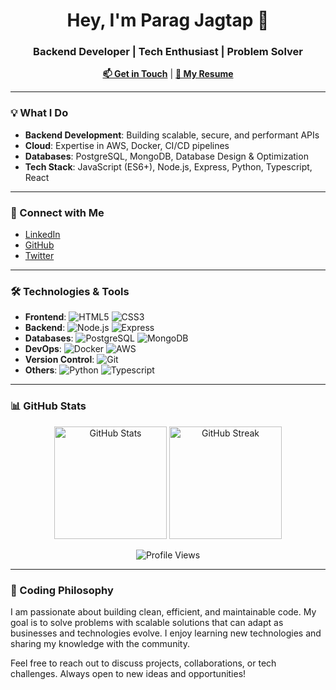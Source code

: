 <h1 align="center">Hey, I'm Parag Jagtap 👋</h1>
<h3 align="center">Backend Developer | Tech Enthusiast | Problem Solver</h3>

<p align="center">
  <a href="mailto:paragjagtap08@gmail.com"><strong>📫 Get in Touch</strong></a> |
  <a href="https://drive.google.com/file/d/1GSlcBck2G8w6T-1iCeAi7VXIZ4uaVonI/view?usp=drive_link"><strong>📄 My Resume</strong></a>
</p>

---

### 💡 What I Do

- **Backend Development**: Building scalable, secure, and performant APIs
- **Cloud**: Expertise in AWS, Docker, CI/CD pipelines
- **Databases**: PostgreSQL, MongoDB, Database Design & Optimization
- **Tech Stack**: JavaScript (ES6+), Node.js, Express, Python, Typescript, React

---

### 🔗 Connect with Me

- [LinkedIn](https://www.linkedin.com/in/parag-jagtap-142bab175/)
- [GitHub](https://github.com/itsparagjagtap)
- [Twitter](https://twitter.com/itsparagjagtap)

---

### 🛠 Technologies & Tools

- **Frontend**: ![HTML5](https://img.shields.io/badge/HTML5-%23E34F26.svg?style=flat&logo=html5&logoColor=white) ![CSS3](https://img.shields.io/badge/CSS3-%231572B6.svg?style=flat&logo=css3&logoColor=white)
- **Backend**: ![Node.js](https://img.shields.io/badge/Node.js-339933.svg?style=flat&logo=node.js&logoColor=white) ![Express](https://img.shields.io/badge/Express-%23404d59.svg?style=flat&logo=express&logoColor=white)
- **Databases**: ![PostgreSQL](https://img.shields.io/badge/PostgreSQL-336791.svg?style=flat&logo=postgresql&logoColor=white) ![MongoDB](https://img.shields.io/badge/MongoDB-%2307A72C.svg?style=flat&logo=mongodb&logoColor=white)
- **DevOps**: ![Docker](https://img.shields.io/badge/Docker-%232496ED.svg?style=flat&logo=docker&logoColor=white) ![AWS](https://img.shields.io/badge/AWS-%23FF9900.svg?style=flat&logo=amazon-aws&logoColor=white)
- **Version Control**: ![Git](https://img.shields.io/badge/Git-%23F05032.svg?style=flat&logo=git&logoColor=white)
- **Others**: ![Python](https://img.shields.io/badge/Python-%233776AB.svg?style=flat&logo=python&logoColor=white) ![Typescript](https://img.shields.io/badge/TypeScript-%23007ACC.svg?style=flat&logo=typescript&logoColor=white)

---

### 📊 GitHub Stats

<p align="center">
  <img height="180em" src="https://github-readme-stats.vercel.app/api?username=itsparagjagtap&show_icons=true&locale=en&count_private=true&hide=prs" alt="GitHub Stats" />
  <img height="180em" src="https://github-readme-streak-stats.herokuapp.com/?user=itsparagjagtap&theme=dark" alt="GitHub Streak" />
</p>

<p align="center">
  <img src="https://komarev.com/ghpvc/?username=itsparagjagtap&label=Profile%20Views&color=0e75b6&style=flat" alt="Profile Views" />
</p>

---

### 🔧 Coding Philosophy

I am passionate about building clean, efficient, and maintainable code. My goal is to solve problems with scalable solutions that can adapt as businesses and technologies evolve. I enjoy learning new technologies and sharing my knowledge with the community.

Feel free to reach out to discuss projects, collaborations, or tech challenges. Always open to new ideas and opportunities!
